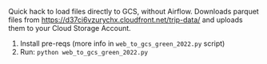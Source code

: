 Quick hack to load files directly to GCS, without Airflow. Downloads parquet files from https://d37ci6vzurychx.cloudfront.net/trip-data/ and uploads them to your Cloud Storage Account.

1. Install pre-reqs (more info in `web_to_gcs_green_2022.py` script)
2. Run: `python web_to_gcs_green_2022.py`